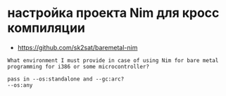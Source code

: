# настройка проекта Nim для кросс компиляции

* https://github.com/sk2sat/baremetal-nim


```
What environment I must provide in case of using Nim for bare metal programming for i386 or some microcontroller?

pass in --os:standalone and --gc:arc?
--os:any
```
